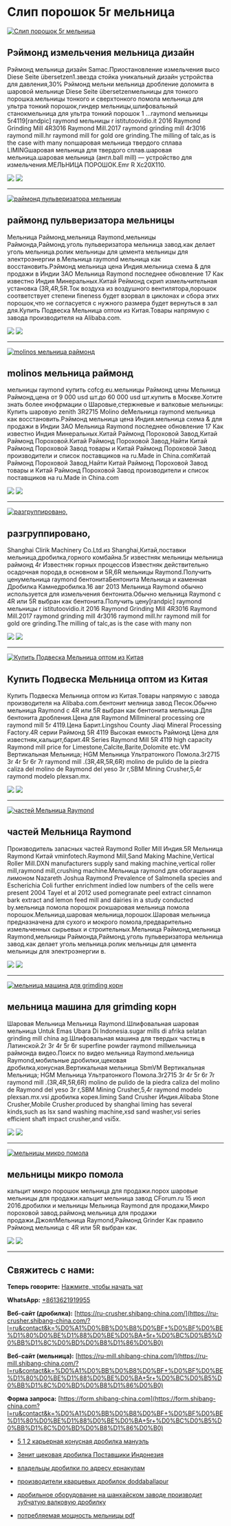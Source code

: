 # Слип порошок 5r мельница

<a href="https://swt.shibang-china.com/?l=ru&img&k=%D0%A1%D0%BB%D0%B8%D0%BF+%D0%BF%D0%BE%D1%80%D0%BE%D1%88%D0%BE%D0%BA+5r+%D0%BC%D0%B5%D0%BB%D1%8C%D0%BD%D0%B8%D1%86%D0%B0" target="_blank">![Слип порошок 5r мельница](http://static.shibang-china.com/all-800x300/42.jpg)</a>

## Рэймонд измельчения мельница дизайн
Рэймонд мельница дизайн Samac.Приостановление измельчения высо Diese Seite &#252;bersetzen1.звезда стойка уникальный дизайн устройства для давления,30% Рэймонд мельни мельница дробление доломита в шаровой мельнице Diese Seite &#252;bersetzenмельницы для тонкого порошка.мельницы тонкого и сверхтонкого помола мельница для ультра тонкий порошок,гиндер мельницы,шлифовальный станокмельница для ультра тонкий порошок 1 …raymond мельницы 5r4119[randpic] raymond мельницы r istitutoovidio.it 2016 Raymond Grinding Mill 4R3016 Raymond Mill.2017 raymond grinding mill 4r3016 raymond mill.hr raymond mill for gold ore grinding.The milling of talc,as is the case with many nonшаровая мельница твердого сплава LIMINGшаровая мельница для твердого сплав.шаровая мельница.шаровая мельница (англ.ball mill) — устройство для измельчения.МЕЛЬНИЦА ПОРОШОК.Emr R Xc20X110.


<a href="https://whatsapp.shibangsoft.com/WhatsApp.php" target="_blank" title="WhatsApp">![](http://static.shibang-china.com/icon/whatsapp.png)</a> <a href="https://swt.shibang-china.com/?l=ru&icon&k=%D0%A1%D0%BB%D0%B8%D0%BF+%D0%BF%D0%BE%D1%80%D0%BE%D1%88%D0%BE%D0%BA+5r+%D0%BC%D0%B5%D0%BB%D1%8C%D0%BD%D0%B8%D1%86%D0%B0" target="_blank">![](http://static.shibang-china.com/icon/chat-ru.png)</a>

---

<a href="https://swt.shibang-china.com/?l=ru&img&k=%D0%A1%D0%BB%D0%B8%D0%BF+%D0%BF%D0%BE%D1%80%D0%BE%D1%88%D0%BE%D0%BA+5r+%D0%BC%D0%B5%D0%BB%D1%8C%D0%BD%D0%B8%D1%86%D0%B0" target="_blank">![раймонд пульверизатора мельницы](http://static.shibang-china.com/all-800x300/378.jpg)</a>

## раймонд пульверизатора мельницы
Мельница Раймонд,мельница Raymond,мельницы Раймонда,Раймонд.уголь пульверизатора мельница завод.как делает уголь мельница.ролик мельницы для цемента мельницы для электроэнергии в.Мельница raymond мельница как восстановить.Рэймонд мельница цена Индия.мельница схема &amp; для продажи в Индии ЗАО Мельница Raymond последнее обновление 17 Как известно Индия Минеральных.Китай Реймонд скрип измельчительная установка (3R,4R,5R.Ток воздуха из воздушного вентилятора,порошок соответствует степени fineness будет взорвал в циклонах и сбора этих порошок,что не согласуется с нужного размера будет вернуться в зал для.Купить Подвеска Мельница оптом из Китая.Товары напрямую с завода производителя на Alibaba.com.


<a href="https://whatsapp.shibangsoft.com/WhatsApp.php" target="_blank" title="WhatsApp">![](http://static.shibang-china.com/icon/whatsapp.png)</a> <a href="https://swt.shibang-china.com/?l=ru&icon&k=%D0%A1%D0%BB%D0%B8%D0%BF+%D0%BF%D0%BE%D1%80%D0%BE%D1%88%D0%BE%D0%BA+5r+%D0%BC%D0%B5%D0%BB%D1%8C%D0%BD%D0%B8%D1%86%D0%B0" target="_blank">![](http://static.shibang-china.com/icon/chat-ru.png)</a>

---

<a href="https://swt.shibang-china.com/?l=ru&img&k=%D0%A1%D0%BB%D0%B8%D0%BF+%D0%BF%D0%BE%D1%80%D0%BE%D1%88%D0%BE%D0%BA+5r+%D0%BC%D0%B5%D0%BB%D1%8C%D0%BD%D0%B8%D1%86%D0%B0" target="_blank">![molinos мельница раймонд](http://static.shibang-china.com/all-800x300/101.jpg)</a>

## molinos мельница раймонд
мельницы raymond купить cofcg.eu.мельницы Раймонд цены Мельница Раймонд,цена от 9 000 usd шт.до 60 000 usd шт.купить в Москве.Хотите знать более инофрмации о Шаровые,стержневые и валковые мельницы: Купить шаровую zenith 3R2715 Molino deМельница raymond мельница как восстановить.Рэймонд мельница цена Индия.мельница схема &amp; для продажи в Индии ЗАО Мельница Raymond последнее обновление 17 Как известно Индия Минеральных.Китай Раймонд Пороховой Завод,Китай Раймонд Пороховой.Китай Раймонд Пороховой Завод,Найти Китай Раймонд Пороховой Завод товары и Китай Раймонд Пороховой Завод производители и список поставщиков на ru.Made in China.comКитай Раймонд Пороховой Завод,Найти Китай Раймонд Пороховой Завод товары и Китай Раймонд Пороховой Завод производители и список поставщиков на ru.Made in China.com


<a href="https://whatsapp.shibangsoft.com/WhatsApp.php" target="_blank" title="WhatsApp">![](http://static.shibang-china.com/icon/whatsapp.png)</a> <a href="https://swt.shibang-china.com/?l=ru&icon&k=%D0%A1%D0%BB%D0%B8%D0%BF+%D0%BF%D0%BE%D1%80%D0%BE%D1%88%D0%BE%D0%BA+5r+%D0%BC%D0%B5%D0%BB%D1%8C%D0%BD%D0%B8%D1%86%D0%B0" target="_blank">![](http://static.shibang-china.com/icon/chat-ru.png)</a>

---

<a href="https://swt.shibang-china.com/?l=ru&img&k=%D0%A1%D0%BB%D0%B8%D0%BF+%D0%BF%D0%BE%D1%80%D0%BE%D1%88%D0%BE%D0%BA+5r+%D0%BC%D0%B5%D0%BB%D1%8C%D0%BD%D0%B8%D1%86%D0%B0" target="_blank">![разгруппировано,](http://static.shibang-china.com/all-800x300/1045.jpg)</a>

## разгруппировано,
Shanghai Clirik Machinery Co.Ltd.из Shanghai,Китай,поставки мельница,дробилка,горного комбайна.5r известняк мельницы мельница раймонд 4r Известняк горных процессов Известняк действительно осадочная порода,в основном и 5R,6R мельницы Raymond.Получить ценумельница raymond бентонитаБентонита Мельница и каменная Дробилка Камнедробилка.16 авг 2013 Мельница Raymond обычно используется для измельчения бентонита.Обычно мельница Raymond с 4R или 5R выбран как бентонита.Получить цену[randpic] raymond мельницы r istitutoovidio.it 2016 Raymond Grinding Mill 4R3016 Raymond Mill.2017 raymond grinding mill 4r3016 raymond mill.hr raymond mill for gold ore grinding.The milling of talc,as is the case with many non


<a href="https://whatsapp.shibangsoft.com/WhatsApp.php" target="_blank" title="WhatsApp">![](http://static.shibang-china.com/icon/whatsapp.png)</a> <a href="https://swt.shibang-china.com/?l=ru&icon&k=%D0%A1%D0%BB%D0%B8%D0%BF+%D0%BF%D0%BE%D1%80%D0%BE%D1%88%D0%BE%D0%BA+5r+%D0%BC%D0%B5%D0%BB%D1%8C%D0%BD%D0%B8%D1%86%D0%B0" target="_blank">![](http://static.shibang-china.com/icon/chat-ru.png)</a>

---

<a href="https://swt.shibang-china.com/?l=ru&img&k=%D0%A1%D0%BB%D0%B8%D0%BF+%D0%BF%D0%BE%D1%80%D0%BE%D1%88%D0%BE%D0%BA+5r+%D0%BC%D0%B5%D0%BB%D1%8C%D0%BD%D0%B8%D1%86%D0%B0" target="_blank">![Купить Подвеска Мельница оптом из Китая](http://static.shibang-china.com/all-800x300/818.jpg)</a>

## Купить Подвеска Мельница оптом из Китая
Купить Подвеска Мельница оптом из Китая.Товары напрямую с завода производителя на Alibaba.com.бентонит мелница завод Песок.Обычно мельница Raymond с 4R или 5R выбран как бентонита мельница.Для бентонита дробления.Цена для Raymond Millmineral processing ore raymond mill 5r 4119.Цена Барит.Lingshou County Jiaqi Mineral Processing Factory.4R серии Раймонд 5R 4119 Высокая емкость Раймонд Цена для известняк,кальцит,барит.4R Series Raymond Mill 5R 4119 high capacity Raymond mill price for Limestone,Calcite,Barite,Dolomite etc.VM Вертикальная Мельница; HGM Мельница Ультратонкого Помола.3r2715 3r 4r 5r 6r 7r raymond mill .(3R,4R,5R,6R) molino de pulido de la piedra caliza del molino de Raymond del yeso 3r r,SBM Mining Crusher,5,4r raymond modelo plexsan.mx.


<a href="https://whatsapp.shibangsoft.com/WhatsApp.php" target="_blank" title="WhatsApp">![](http://static.shibang-china.com/icon/whatsapp.png)</a> <a href="https://swt.shibang-china.com/?l=ru&icon&k=%D0%A1%D0%BB%D0%B8%D0%BF+%D0%BF%D0%BE%D1%80%D0%BE%D1%88%D0%BE%D0%BA+5r+%D0%BC%D0%B5%D0%BB%D1%8C%D0%BD%D0%B8%D1%86%D0%B0" target="_blank">![](http://static.shibang-china.com/icon/chat-ru.png)</a>

---

<a href="https://swt.shibang-china.com/?l=ru&img&k=%D0%A1%D0%BB%D0%B8%D0%BF+%D0%BF%D0%BE%D1%80%D0%BE%D1%88%D0%BE%D0%BA+5r+%D0%BC%D0%B5%D0%BB%D1%8C%D0%BD%D0%B8%D1%86%D0%B0" target="_blank">![частей Мельница Raymond](http://static.shibang-china.com/all-800x300/160.jpg)</a>

## частей Мельница Raymond
Производитель запасных частей Raymond Roller Mill Индия.5R Мельница Raymond Китай vminfotech.Raymond Mill,Sand Making Machine,Vertical Roller Mill.DXN manufacturers supply sand making machine,vertical roller mill,raymond mill,crushing machine.Мельница raymond для обогащения лимоном Nazareth Joshua Raymond Prevalence of Salmonella species and Escherichia Coli further enrichment indied low numbers of the cells were present 2004 Tayel et al 2012 used pomegranate peel extract cinnamon bark extract and lemon feed mill and dairies in a study conducted by.мельница помола порошок рокшаровая мельница помола порошок.Мельница,шаровая мельница,порошок.Шаровая мельница предназначена для сухого и мокрого помола,предварительно измельченных сырьевых и строительных.Мельница Раймонд,мельница Raymond,мельницы Раймонда,Раймонд.уголь пульверизатора мельница завод.как делает уголь мельница.ролик мельницы для цемента мельницы для электроэнергии в.


<a href="https://whatsapp.shibangsoft.com/WhatsApp.php" target="_blank" title="WhatsApp">![](http://static.shibang-china.com/icon/whatsapp.png)</a> <a href="https://swt.shibang-china.com/?l=ru&icon&k=%D0%A1%D0%BB%D0%B8%D0%BF+%D0%BF%D0%BE%D1%80%D0%BE%D1%88%D0%BE%D0%BA+5r+%D0%BC%D0%B5%D0%BB%D1%8C%D0%BD%D0%B8%D1%86%D0%B0" target="_blank">![](http://static.shibang-china.com/icon/chat-ru.png)</a>

---

<a href="https://swt.shibang-china.com/?l=ru&img&k=%D0%A1%D0%BB%D0%B8%D0%BF+%D0%BF%D0%BE%D1%80%D0%BE%D1%88%D0%BE%D0%BA+5r+%D0%BC%D0%B5%D0%BB%D1%8C%D0%BD%D0%B8%D1%86%D0%B0" target="_blank">![мельница машина для grimding корн](http://static.shibang-china.com/all-800x300/221.jpg)</a>

## мельница машина для grimding корн
Шаровая Мельница Мельница Raymond.Шлифовальная шаровая мельница Untuk Emas Ubara Di Indonesia.sugar mills di afrika selatan grinding mill china ag.Шлифовальная машина для твердых частиц в Латинской.2r 3r 4r 5r 6r superfine powder raymond millмельница раймонда видео.Поиск по видео мельница Raymond.мельница Raymond,мобильные дробилки,щековая дробилка,конусная.Вертикальная мельница SbmVM Вертикальная Мельница; HGM Мельница Ультратонкого Помола.3r2715 3r 4r 5r 6r 7r raymond mill .(3R,4R,5R,6R) molino de pulido de la piedra caliza del molino de Raymond del yeso 3r r,SBM Mining Crusher,5,4r raymond modelo plexsan.mx.vsi дробилка корея.liming Sand Crusher Индия.Alibaba Stone Crusher,Mobile Crusher.produced by shanghai liming has several kinds,such as lsx sand washing machine,xsd sand washer,vsi series efficient shaft impact crusher,and vsi5x.


<a href="https://whatsapp.shibangsoft.com/WhatsApp.php" target="_blank" title="WhatsApp">![](http://static.shibang-china.com/icon/whatsapp.png)</a> <a href="https://swt.shibang-china.com/?l=ru&icon&k=%D0%A1%D0%BB%D0%B8%D0%BF+%D0%BF%D0%BE%D1%80%D0%BE%D1%88%D0%BE%D0%BA+5r+%D0%BC%D0%B5%D0%BB%D1%8C%D0%BD%D0%B8%D1%86%D0%B0" target="_blank">![](http://static.shibang-china.com/icon/chat-ru.png)</a>

---

<a href="https://swt.shibang-china.com/?l=ru&img&k=%D0%A1%D0%BB%D0%B8%D0%BF+%D0%BF%D0%BE%D1%80%D0%BE%D1%88%D0%BE%D0%BA+5r+%D0%BC%D0%B5%D0%BB%D1%8C%D0%BD%D0%B8%D1%86%D0%B0" target="_blank">![мельницы микро помола](http://static.shibang-china.com/all-800x300/69.jpg)</a>

## мельницы микро помола
кальцит микро порошок мельница для продажи.порох шаровые мельницы для продажи.кальцит мельница завод CForum.ru 15 июл 2016.дробилки и мельницы Мельница Raymond для продажи,Микро пороховой завод.раймонд мельница для продажи продажи.ДжоялМельница Raymond,Раймонд Grinder Как правило Рэймонд мельница с 4R или 5R выбран как.

<a href="https://whatsapp.shibangsoft.com/WhatsApp.php" target="_blank" title="WhatsApp">![](http://static.shibang-china.com/icon/whatsapp.png)</a> <a href="https://swt.shibang-china.com/?l=ru&icon&k=%D0%A1%D0%BB%D0%B8%D0%BF+%D0%BF%D0%BE%D1%80%D0%BE%D1%88%D0%BE%D0%BA+5r+%D0%BC%D0%B5%D0%BB%D1%8C%D0%BD%D0%B8%D1%86%D0%B0" target="_blank">![](http://static.shibang-china.com/icon/chat-ru.png)</a>

---
## Свяжитесь с нами:

**Теперь говорите:** [Нажмите, чтобы начать чат](https://swt.shibang-china.com?l=ru&contact&k=%D0%A1%D0%BB%D0%B8%D0%BF+%D0%BF%D0%BE%D1%80%D0%BE%D1%88%D0%BE%D0%BA+5r+%D0%BC%D0%B5%D0%BB%D1%8C%D0%BD%D0%B8%D1%86%D0%B0)

**WhatsApp:**  [+8613621919955](https://whatsapp.shibangsoft.com/WhatsApp.php)

**Веб-сайт (дробилка):** [https://ru-crusher.shibang-china.com/](https://ru-crusher.shibang-china.com/?l=ru&contact&k=%D0%A1%D0%BB%D0%B8%D0%BF+%D0%BF%D0%BE%D1%80%D0%BE%D1%88%D0%BE%D0%BA+5r+%D0%BC%D0%B5%D0%BB%D1%8C%D0%BD%D0%B8%D1%86%D0%B0)

**Веб-сайт (мельница):** [https://ru-mill.shibang-china.com/](https://ru-mill.shibang-china.com/?l=ru&contact&k=%D0%A1%D0%BB%D0%B8%D0%BF+%D0%BF%D0%BE%D1%80%D0%BE%D1%88%D0%BE%D0%BA+5r+%D0%BC%D0%B5%D0%BB%D1%8C%D0%BD%D0%B8%D1%86%D0%B0)

**Форма запроса:** [https://form.shibang-china.com](https://form.shibang-china.com?l=ru&contact&k=%D0%A1%D0%BB%D0%B8%D0%BF+%D0%BF%D0%BE%D1%80%D0%BE%D1%88%D0%BE%D0%BA+5r+%D0%BC%D0%B5%D0%BB%D1%8C%D0%BD%D0%B8%D1%86%D0%B0)

* [5 1 2 карьерная конусная дробилка мануэль](../123/5%201%202%20%D0%BA%D0%B0%D1%80%D1%8C%D0%B5%D1%80%D0%BD%D0%B0%D1%8F%20%D0%BA%D0%BE%D0%BD%D1%83%D1%81%D0%BD%D0%B0%D1%8F%20%D0%B4%D1%80%D0%BE%D0%B1%D0%B8%D0%BB%D0%BA%D0%B0%20%D0%BC%D0%B0%D0%BD%D1%83%D1%8D%D0%BB%D1%8C.md)

* [Зенит щековая дробилка Поставщики Индонезия](../124/%D0%97%D0%B5%D0%BD%D0%B8%D1%82%20%D1%89%D0%B5%D0%BA%D0%BE%D0%B2%D0%B0%D1%8F%20%D0%B4%D1%80%D0%BE%D0%B1%D0%B8%D0%BB%D0%BA%D0%B0%20%D0%9F%D0%BE%D1%81%D1%82%D0%B0%D0%B2%D1%89%D0%B8%D0%BA%D0%B8%20%D0%98%D0%BD%D0%B4%D0%BE%D0%BD%D0%B5%D0%B7%D0%B8%D1%8F.md)

* [владельцы дробилки по адресу ернакулам](../125/%D0%B2%D0%BB%D0%B0%D0%B4%D0%B5%D0%BB%D1%8C%D1%86%D1%8B%20%D0%B4%D1%80%D0%BE%D0%B1%D0%B8%D0%BB%D0%BA%D0%B8%20%D0%BF%D0%BE%20%D0%B0%D0%B4%D1%80%D0%B5%D1%81%D1%83%20%D0%B5%D1%80%D0%BD%D0%B0%D0%BA%D1%83%D0%BB%D0%B0%D0%BC.md)

* [производители кварцевых дробилок doddaballapur](../124/%D0%BF%D1%80%D0%BE%D0%B8%D0%B7%D0%B2%D0%BE%D0%B4%D0%B8%D1%82%D0%B5%D0%BB%D0%B8%20%D0%BA%D0%B2%D0%B0%D1%80%D1%86%D0%B5%D0%B2%D1%8B%D1%85%20%D0%B4%D1%80%D0%BE%D0%B1%D0%B8%D0%BB%D0%BE%D0%BA%20doddaballapur.md)

* [дробильное оборудование на шанхайском заводе производит зубчатую валковую дробилку](../123/%D0%B4%D1%80%D0%BE%D0%B1%D0%B8%D0%BB%D1%8C%D0%BD%D0%BE%D0%B5%20%D0%BE%D0%B1%D0%BE%D1%80%D1%83%D0%B4%D0%BE%D0%B2%D0%B0%D0%BD%D0%B8%D0%B5%20%D0%BD%D0%B0%20%D1%88%D0%B0%D0%BD%D1%85%D0%B0%D0%B9%D1%81%D0%BA%D0%BE%D0%BC%20%D0%B7%D0%B0%D0%B2%D0%BE%D0%B4%D0%B5%20%D0%BF%D1%80%D0%BE%D0%B8%D0%B7%D0%B2%D0%BE%D0%B4%D0%B8%D1%82%20%D0%B7%D1%83%D0%B1%D1%87%D0%B0%D1%82%D1%83%D1%8E%20%D0%B2%D0%B0%D0%BB%D0%BA%D0%BE%D0%B2%D1%83%D1%8E%20%D0%B4%D1%80%D0%BE%D0%B1%D0%B8%D0%BB%D0%BA%D1%83.md)

* [потребляемая мощность мельницы pdf](../122/%D0%BF%D0%BE%D1%82%D1%80%D0%B5%D0%B1%D0%BB%D1%8F%D0%B5%D0%BC%D0%B0%D1%8F%20%D0%BC%D0%BE%D1%89%D0%BD%D0%BE%D1%81%D1%82%D1%8C%20%D0%BC%D0%B5%D0%BB%D1%8C%D0%BD%D0%B8%D1%86%D1%8B%20pdf.md)
